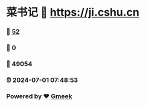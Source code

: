 # 菜书记 :link: https://ji.cshu.cn 
### :page_facing_up: [52](https://ji.cshu.cn/tag.html) 
### :speech_balloon: 0 
### :hibiscus: 49054 
### :alarm_clock: 2024-07-01 07:48:53 
### Powered by :heart: [Gmeek](https://github.com/Meekdai/Gmeek)
